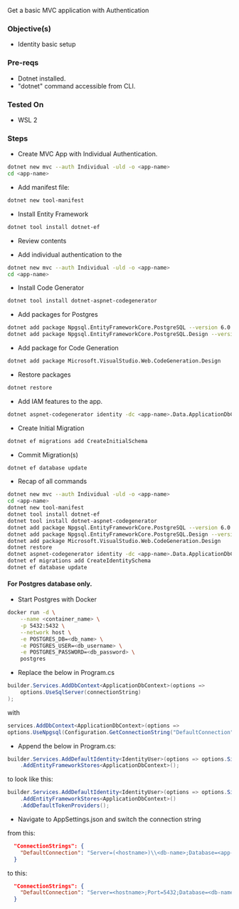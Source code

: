 Get a basic MVC application with Authentication

### Objective(s)
- Identity basic setup


### Pre-reqs
- Dotnet installed.
- "dotnet" command accessible from CLI.

### Tested On
- WSL 2

### Steps
- Create MVC App with Individual Authentication.

```bash
dotnet new mvc --auth Individual -uld -o <app-name>
cd <app-name>
```

- Add manifest file:

```bash
dotnet new tool-manifest
```

- Install Entity Framework

```bash
dotnet tool install dotnet-ef
```

- Review contents

- Add individual authentication to the 

```bash
dotnet new mvc --auth Individual -uld -o <app-name>
cd <app-name>
```

- Install Code Generator
```bash
dotnet tool install dotnet-aspnet-codegenerator
```

- Add packages for Postgres
```bash
dotnet add package Npgsql.EntityFrameworkCore.PostgreSQL --version 6.0.1
dotnet add package Npgsql.EntityFrameworkCore.PostgreSQL.Design --version 1.1.0
```

- Add package for Code Generation
```bash
dotnet add package Microsoft.VisualStudio.Web.CodeGeneration.Design
```

- Restore packages
```bash
dotnet restore
```

- Add IAM features to the app.

```bash
dotnet aspnet-codegenerator identity -dc <app-name>.Data.ApplicationDbContext --files "Account.Register;Account.Login;Account.Logout;Account.RegisterConfirmation;Account.Manage.PersonalData" --force
```

- Create Initial Migration

```bash
dotnet ef migrations add CreateInitialSchema
```

- Commit Migration(s)
```bash
dotnet ef database update
```


- Recap of all commands

```bash
dotnet new mvc --auth Individual -uld -o <app-name>
cd <app-name>
dotnet new tool-manifest
dotnet tool install dotnet-ef
dotnet tool install dotnet-aspnet-codegenerator
dotnet add package Npgsql.EntityFrameworkCore.PostgreSQL --version 6.0.1
dotnet add package Npgsql.EntityFrameworkCore.PostgreSQL.Design --version 1.1.0
dotnet add package Microsoft.VisualStudio.Web.CodeGeneration.Design
dotnet restore
dotnet aspnet-codegenerator identity -dc <app-name>.Data.ApplicationDbContext --files "Account.Register;Account.Login;Account.Logout;Account.RegisterConfirmation;Account.Manage.PersonalData" --force
dotnet ef migrations add CreateIdentitySchema
dotnet ef database update
```


#### For Postgres database only.


- Start Postgres with Docker

```bash
docker run -d \
    --name <container_name> \
    -p 5432:5432 \
    --network host \
    -e POSTGRES_DB=<db_name> \
    -e POSTGRES_USER=<db_username> \
    -e POSTGRES_PASSWORD=<db_password> \
    postgres
```


- Replace the below in Program.cs
```csharp
builder.Services.AddDbContext<ApplicationDbContext>(options =>
    options.UseSqlServer(connectionString)
);
```
with

```csharp
services.AddDbContext<ApplicationDbContext>(options =>
options.UseNpgsql(Configuration.GetConnectionString("DefaultConnection")));
```

- Append the below in Program.cs:
```csharp
builder.Services.AddDefaultIdentity<IdentityUser>(options => options.SignIn.RequireConfirmedAccount = true)
    .AddEntityFrameworkStores<ApplicationDbContext>();
```

to look like this:

```csharp
builder.Services.AddDefaultIdentity<IdentityUser>(options => options.SignIn.RequireConfirmedAccount = true)
    .AddEntityFrameworkStores<ApplicationDbContext>()
    .AddDefaultTokenProviders();
```

- Navigate to AppSettings.json and switch the connection string 

from this:
```json
  "ConnectionStrings": {
    "DefaultConnection": "Server=(<hostname>)\\<db-name>;Database=<app-name-db>;Trusted_Connection=True;MultipleActiveResultSets=true"
  }
```
to this:
```json
  "ConnectionStrings": {
    "DefaultConnection": "Server=<hostname>;Port=5432;Database=<db-name>;User Id=<db-username>;Password=<db-password>;"
  }

```
